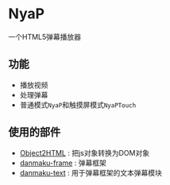 NyaP
====
一个HTML5弹幕播放器

## 功能
* 播放视频
* 处理弹幕
* 普通模式`NyaP`和触摸屏模式`NyaPTouch`

## 使用的部件
* [Object2HTML](https://coding.net/u/luojia/p/Object2HTML/git) : 把js对象转换为DOM对象
* [danmaku-frame](https://coding.net/u/luojia/p/danmaku-frame/git) : 弹幕框架
* [danmaku-text](https://coding.net/u/luojia/p/danmaku-text/git) : 用于弹幕框架的文本弹幕模块